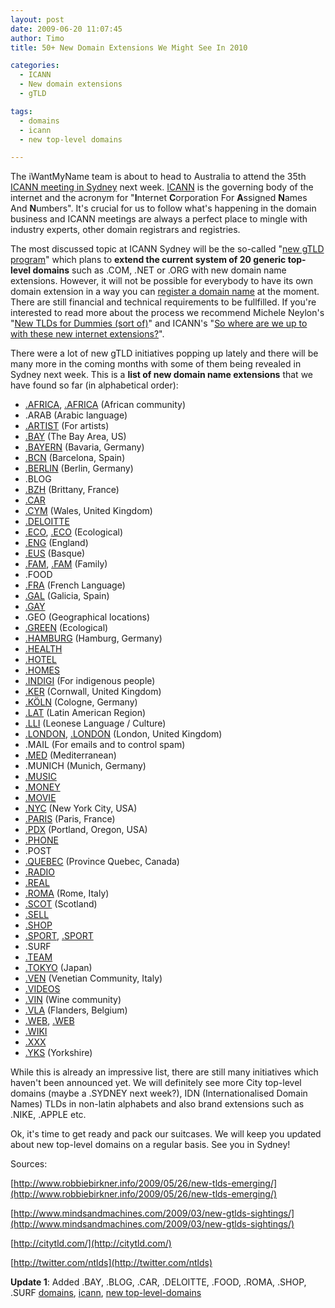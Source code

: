 ```yaml
---
layout: post
date: 2009-06-20 11:07:45
author: Timo
title: 50+ New Domain Extensions We Might See In 2010

categories:
  - ICANN
  - New domain extensions
  - gTLD

tags:
  - domains
  - icann
  - new top-level domains

---
```


The iWantMyName team is about to head to Australia to attend the 35th [ICANN meeting in Sydney](http://twitter.com/ntlds) next week. [ICANN](http://icann.org/) is the governing body of the internet and the acronym for "**I**nternet **C**orporation For **A**ssigned **N**ames And **N**umbers". It's crucial for us to follow what's happening in the domain business and ICANN meetings are always a perfect place to mingle with industry experts, other domain registrars and registries.

The most discussed topic at ICANN Sydney will be the so-called "[new gTLD program](http://icann.org/en/topics/new-gtld-program.htm)" which plans to **extend the current system of 20 generic top-level domains** such as .COM, .NET or .ORG with new domain name extensions. However, it will not be possible for everybody to have its own domain extension in a way you can [register a domain name](https://iwantmyname.com/) at the moment. There are still financial and technical requirements to be fullfilled. If you're interested to read more about the process we recommend Michele Neylon's "[New TLDs for Dummies (sort of)](http://www.circleid.com/posts/new_tlds_for_dummies_sort_of)" and ICANN's "[So where are we up to with these new internet extensions?](http://blog.icann.org/2009/05/so-where-are-we-up-to-with-these-new-internet-extensions/)".

There were a lot of new gTLD initiatives popping up lately and there will be many more in the coming months with some of them being revealed in Sydney next week. This is a **list of new domain name extensions** that we have found so far (in alphabetical order):

*   [.AFRICA](http://dotafrica.blogspot.com/), [.AFRICA](http://www.dotafrica.org/) (African community)
*   .ARAB (Arabic language)
*   [.ARTIST](http://serointl.com/) (For artists)
*   [.BAY](http://www.dotbay.org/) (The Bay Area, US)
*   [.BAYERN](http://www.dotbayern.de/) (Bavaria, Germany)
*   [.BCN](http://www.bcn.cat/) (Barcelona, Spain)
*   [.BERLIN](http://dotberlin.de/) (Berlin, Germany)
*   .BLOG
*   [.BZH](http://bzh.geobreizh.com/www/bzh/) (Brittany, France)
*   [.CAR](http://www.atxg.com/node/152)
*   [.CYM](http://www.dotcym.org/) (Wales, United Kingdom)
*   [.DELOITTE](http://www.markmonitor.com/download/webinar/webinar-080930-deloitte.pdf)
*   [.ECO](http://www.doteco.info/), [.ECO](http://www.dotecotld.com/) (Ecological)
*   [.ENG](http://www.doteng.org/) (England)
*   [.EUS](http://www.blogak.com/martinhalty/lortu-dezagun-eus) (Basque)
*   [.FAM](http://familytld.org/), [.FAM](http://www.dotfam.net/) (Family)
*   .FOOD
*   [.FRA](http://www.corefra.org/) (French Language)
*   [.GAL](http://www.puntogal.org/) (Galicia, Spain)
*   [.GAY](http://www.gaytld.com/)
*   .GEO (Geographical locations)
*   [.GREEN](http://www.dotgreen.org/) (Ecological)
*   [.HAMBURG](http://www.dothamburg.de/) (Hamburg, Germany)
*   [.HEALTH](http://www.dothealth.eu/)
*   [.HOTEL](http://hotel-tld.de/)
*   [.HOMES](http://serointl.com/)
*   [.INDIGI](http://www.dotindigi.com/) (For indigenous people)
*   [.KER](http://www.dotker.org/) (Cornwall, United Kingdom)
*   [.KÖLN](http://www.dotkoeln.de/) (Cologne, Germany)
*   [.LAT](http://en.wikipedia.org/wiki/.lat) (Latin American Region)
*   [.LLI](http://www.puntulli.org/) (Leonese Language / Culture)
*   [.LONDON](http://www.dotlondon.net/), [.LONDON](http://www.adomainforlondon.org.uk/) (London, United Kingdom)
*   .MAIL (For emails and to control spam)
*   [.MED](http://www.fmai.org/) (Mediterranean)
*   .MUNICH (Munich, Germany)
*   [.MUSIC](http://music.us/)
*   [.MONEY](http://gtldrevolution.com/)
*   [.MOVIE](http://www.dotmovieregistry.com/)
*   [.NYC](http://www.dotnyc.net/) (New York City, USA)
*   [.PARIS](http://www.dotparis.net/) (Paris, France)
*   [.PDX](http://www.dot-pdx.org/) (Portland, Oregon, USA)
*   [.PHONE](http://gtldrevolution.com/)
*   .POST
*   [.QUEBEC](http://www.pointquebec.org/) (Province Quebec, Canada)
*   [.RADIO](http://www.dotradio.info/)
*   [.REAL](http://dotreal.org/)
*   [.ROMA](http://www.ildominiodiroma.it/) (Rome, Italy)
*   [.SCOT](http://www.dotsco.org/) (Scotland)
*   [.SELL](http://serointl.com/)
*   [.SHOP](http://www.dotshops.info/)
*   [.SPORT](http://www.dotsportllc.com/), [.SPORT](http://www.sport.info/)
*   .SURF
*   [.TEAM](http://serointl.com/)
*   [.TOKYO](http://www.dottokyo.com/) (Japan)
*   [.VEN](http://veneto.org/) (Venetian Community, Italy)
*   [.VIDEOS](http://serointl.com/)
*   [.VIN](http://www.dotvin.fr/) (Wine community)
*   [.VLA](http://www.puntvl.net/) (Flanders, Belgium)
*   [.WEB](http://gtldrevolution.com/), [.WEB](http://www.webtld.com/)
*   [.WIKI](http://serointl.com/)
*   [.XXX](http://www.icmregistry.com/)
*   [.YKS](http://www.dotyks.org/) (Yorkshire)

While this is already an impressive list, there are still many initiatives which haven't been announced yet. We will definitely see more City top-level domains (maybe a .SYDNEY next week?), IDN (Internationalised Domain Names) TLDs in non-latin alphabets and also brand extensions such as .NIKE, .APPLE etc.

Ok, it's time to get ready and pack our suitcases. We will keep you updated about new top-level domains on a regular basis. See you in Sydney!

Sources:

[http://www.robbiebirkner.info/2009/05/26/new-tlds-emerging/](http://www.robbiebirkner.info/2009/05/26/new-tlds-emerging/)

[http://www.mindsandmachines.com/2009/03/new-gtlds-sightings/](http://www.mindsandmachines.com/2009/03/new-gtlds-sightings/)

[http://citytld.com/](http://citytld.com/)

[http://twitter.com/ntlds](http://twitter.com/ntlds)

**Update 1**: Added .BAY, .BLOG, .CAR, .DELOITTE, .FOOD, .ROMA, .SHOP, .SURF
[domains](http://technorati.com/tag/domains), [icann](http://technorati.com/tag/icann), 
[new top-level-domains](http://http://technorati.com/tag/new-top-level-domains)
